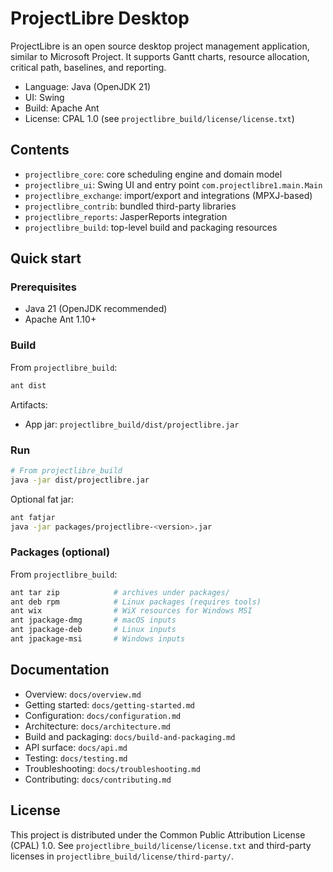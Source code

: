 # ProjectLibre Desktop

ProjectLibre is an open source desktop project management application, similar to Microsoft Project. It supports Gantt charts, resource allocation, critical path, baselines, and reporting.

- Language: Java (OpenJDK 21)
- UI: Swing
- Build: Apache Ant
- License: CPAL 1.0 (see `projectlibre_build/license/license.txt`)

## Contents
- `projectlibre_core`: core scheduling engine and domain model
- `projectlibre_ui`: Swing UI and entry point `com.projectlibre1.main.Main`
- `projectlibre_exchange`: import/export and integrations (MPXJ-based)
- `projectlibre_contrib`: bundled third-party libraries
- `projectlibre_reports`: JasperReports integration
- `projectlibre_build`: top-level build and packaging resources

## Quick start

### Prerequisites
- Java 21 (OpenJDK recommended)
- Apache Ant 1.10+

### Build
From `projectlibre_build`:
```bash
ant dist
```
Artifacts:
- App jar: `projectlibre_build/dist/projectlibre.jar`

### Run
```bash
# From projectlibre_build
java -jar dist/projectlibre.jar
```
Optional fat jar:
```bash
ant fatjar
java -jar packages/projectlibre-<version>.jar
```

### Packages (optional)
From `projectlibre_build`:
```bash
ant tar zip            # archives under packages/
ant deb rpm            # Linux packages (requires tools)
ant wix                # WiX resources for Windows MSI
ant jpackage-dmg       # macOS inputs
ant jpackage-deb       # Linux inputs
ant jpackage-msi       # Windows inputs
```

## Documentation
- Overview: `docs/overview.md`
- Getting started: `docs/getting-started.md`
- Configuration: `docs/configuration.md`
- Architecture: `docs/architecture.md`
- Build and packaging: `docs/build-and-packaging.md`
- API surface: `docs/api.md`
- Testing: `docs/testing.md`
- Troubleshooting: `docs/troubleshooting.md`
- Contributing: `docs/contributing.md`

## License
This project is distributed under the Common Public Attribution License (CPAL) 1.0.
See `projectlibre_build/license/license.txt` and third-party licenses in `projectlibre_build/license/third-party/`.
